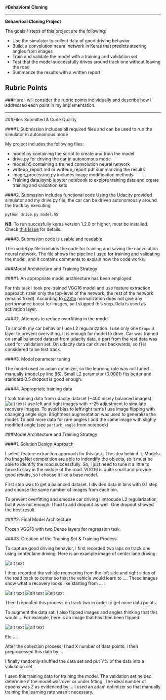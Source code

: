 #**Behavioral Cloning** 

---

**Behavrioal Cloning Project**

The goals / steps of this project are the following:
* Use the simulator to collect data of good driving behavior
* Build, a convolution neural network in Keras that predicts steering angles from images
* Train and validate the model with a training and validation set
* Test that the model successfully drives around track one without leaving the road
* Summarize the results with a written report


[//]: # (Image References)

[image1]: ./examples/placeholder.png "Model Visualization"
[image2]: ./examples/placeholder.png "Grayscaling"
[image3]: ./examples/placeholder_small.png "Recovery Image"
[image4]: ./examples/placeholder_small.png "Recovery Image"
[image5]: ./examples/placeholder_small.png "Recovery Image"
[image6]: ./examples/placeholder_small.png "Normal Image"
[image7]: ./examples/placeholder_small.png "Flipped Image"

## Rubric Points
###Here I will consider the [rubric points](https://review.udacity.com/#!/rubrics/432/view) individually and describe how I addressed each point in my implementation.  

---
###Files Submitted & Code Quality

####1. Submission includes all required files and can be used to run the simulator in autonomous mode

My project includes the following files:
* model.py containing the script to create and train the model
* drive.py for driving the car in autonomous mode
* model.h5 containing a trained convolution neural network 
* writeup_report.md or writeup_report.pdf summarizing the results
* image_processing.py includes image modification methods
* Training data.ipynb jupyter notebook to explore training data and create training and validation sets

####2. Submssion includes functional code
Using the Udacity provided simulator and my drive.py file, the car can be driven autonomously around the track by executing 
```sh
python drive.py model.h5
```
**NB**. To run succesfully keras version 1.2.0 or higher, must be installed. Check [this issue](https://github.com/fchollet/keras/issues/4792) for details.

####3. Submssion code is usable and readable

The model.py file contains the code for training and saving the convolution neural network. The file shows the pipeline I used for training and validating the model, and it contains comments to explain how the code works.

###Model Architecture and Training Strategy

####1. An appropriate model arcthiecture has been employed

For this task I took pre-trained VGG16 model and use feature extraction approach (train only the top-level of the network, the rest of the network remains fixed). According to [c231n](https://www.youtube.com/playlist?list=PLkt2uSq6rBVctENoVBg1TpCC7OQi31AlC) normalization does not give any performance boost for images, so I skipped this step. Relu is used as activation layer.

####2. Attempts to reduce overfitting in the model

To smooth my car behavior I use L2 regularization. I use only one `Dropout` layer to prevent overvitting. It is enough for model to drive.
Car was trained on small balanced dataset from udacity data, a part from the rest data was used for validation set. On udacity data car drives backwards, so t1 is considered to be test track.

####3. Model parameter tuning

The model used an adam optimizer, so the learning rate was not tuned manually (model.py line 86). Small L2 parameter (0.0001) fits better and standard 0.5 dropout is good enough.

####4. Appropriate training data

I took training data from udacity dataset (~400 nicely balanced images). 
![alt text][image1]
I use left and right images with +-25 adjustment to simulate recovery images. To avoid bias to left\right turns I use image flipping with changing angle sign. Brightness augmentation was used to generalize the model. To add more data for rare angles I add the same image with slighly modified angle (see `perturb_angle` from notebook)

###Model Architecture and Training Strategy

####1. Solution Design Approach

I select feature extraction approach for this task. The idea behind it. Models fro ImageNet competition are able to indendify the objects, so it must be able to identify the road successfully. So, I just need to tune it a little to force to stay in the middle of the road. VGG16 is quite small and provide good results, so I choose it like a base model.

First step was to get a balanced dataset. I divided data in bins with 0.1 step and choose the same number of images from each bin.

To prevent overfitting and smooze car driving I introcude L2 regularization, but it was not enough. I had to add dropout as well. One dropout showed the best result.

####2. Final Model Architecture

Frozen VGG16 with two Dense layers for regression task.

####3. Creation of the Training Set & Training Process

To capture good driving behavior, I first recorded two laps on track one using center lane driving. Here is an example image of center lane driving:

![alt text][image2]

I then recorded the vehicle recovering from the left side and right sides of the road back to center so that the vehicle would learn to .... These images show what a recovery looks like starting from ... :

![alt text][image3]
![alt text][image4]
![alt text][image5]

Then I repeated this process on track two in order to get more data points.

To augment the data sat, I also flipped images and angles thinking that this would ... For example, here is an image that has then been flipped:

![alt text][image6]
![alt text][image7]

Etc ....

After the collection process, I had X number of data points. I then preprocessed this data by ...


I finally randomly shuffled the data set and put Y% of the data into a validation set. 

I used this training data for training the model. The validation set helped determine if the model was over or under fitting. The ideal number of epochs was Z as evidenced by ... I used an adam optimizer so that manually training the learning rate wasn't necessary.
